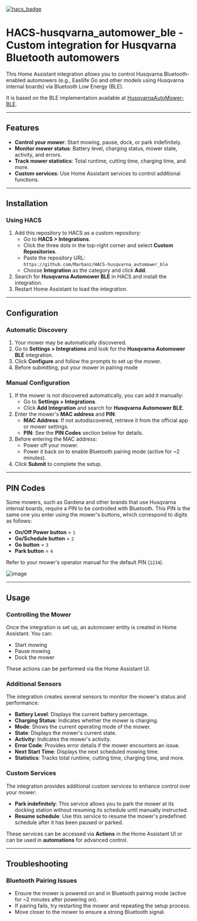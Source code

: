 [![hacs_badge](https://img.shields.io/badge/HACS-Custom-41BDF5.svg)](https://github.com/hacs/integration)

# HACS-husqvarna_automower_ble - Custom integration for Husqvarna Bluetooth automowers

This Home Assistant integration allows you to control Husqvarna Bluetooth-enabled automowers (e.g., Easilife Go and other models using Husqvarna internal boards) via Bluetooth Low Energy (BLE).

It is based on the BLE implementation available at [HusqvarnaAutoMower-BLE](https://github.com/Marbanz/HusqvarnaAutoMower-BLE).

---

## Features

- **Control your mower**: Start mowing, pause, dock, or park indefinitely.
- **Monitor mower status**: Battery level, charging status, mower state, activity, and errors.
- **Track mower statistics**: Total runtime, cutting time, charging time, and more.
- **Custom services**: Use Home Assistant services to control additional functions.

---

## Installation

### Using HACS

1. Add this repository to HACS as a custom repository:
   - Go to **HACS > Integrations**.
   - Click the three dots in the top-right corner and select **Custom Repositories**.
   - Paste the repository URL:  
     `https://github.com/Marbanz/HACS-husqvarna_automower_ble`
   - Choose **Integration** as the category and click **Add**.
2. Search for **Husqvarna Automower BLE** in HACS and install the integration.
3. Restart Home Assistant to load the integration.

---

## Configuration

### Automatic Discovery

1. Your mower may be automatically discovered.
2. Go to **Settings > Integrations** and look for the **Husqvarna Automower BLE** integration.
3. Click **Configure** and follow the prompts to set up the mower.
4. Before submitting, put your mower in pairing mode

### Manual Configuration

1. If the mower is not discovered automatically, you can add it manually:
   - Go to **Settings > Integrations**.
   - Click **Add Integration** and search for **Husqvarna Automower BLE**.
2. Enter the mower's **MAC address** and **PIN**:
   - **MAC Address**: If not autodiscovered, retrieve it from the official app or mower settings.
   - **PIN**: See the **PIN Codes** section below for details.
3. Before entering the MAC address:
   - Power off your mower.
   - Power it back on to enable Bluetooth pairing mode (active for ~2 minutes).
4. Click **Submit** to complete the setup.

---

## PIN Codes

Some mowers, such as Gardena and other brands that use Husqvarna internal boards, require a PIN to be controlled with Bluetooth. This PIN is the same one you enter using the mower's buttons, which correspond to digits as follows:

- **On/Off Power button** = `1`
- **Go/Schedule button** = `2`
- **Go button** = `3`
- **Park button** = `4`

Refer to your mower's operator manual for the default PIN (`1234`).

![image](https://github.com/user-attachments/assets/10c75863-a634-4686-bc4c-15bb128dcad9)

---

## Usage

### Controlling the Mower

Once the integration is set up, an automower entity is created in Home Assistant. You can:

- Start mowing
- Pause mowing
- Dock the mower

These actions can be performed via the Home Assistant UI.

### Additional Sensors

The integration creates several sensors to monitor the mower's status and performance:

- **Battery Level**: Displays the current battery percentage.
- **Charging Status**: Indicates whether the mower is charging.
- **Mode**: Shows the current operating mode of the mower.
- **State**: Displays the mower's current state.
- **Activity**: Indicates the mower's activity.
- **Error Code**: Provides error details if the mower encounters an issue.
- **Next Start Time**: Displays the next scheduled mowing time.
- **Statistics**: Tracks total runtime, cutting time, charging time, and more.

### Custom Services

The integration provides additional custom services to enhance control over your mower:

- **Park indefinitely**: This service allows you to park the mower at its docking station without resuming its schedule until manually instructed.
- **Resume schedule**: Use this service to resume the mower's predefined schedule after it has been paused or parked.

These services can be accessed via **Actions** in the Home Assistant UI or can be used in **automations** for advanced control.

---

## Troubleshooting

### Bluetooth Pairing Issues

- Ensure the mower is powered on and in Bluetooth pairing mode (active for ~2 minutes after powering on).
- If pairing fails, try restarting the mower and repeating the setup process.
- Move closer to the mower to ensure a strong Bluetooth signal.

